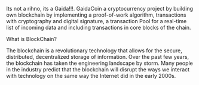 Its not a rihno, its a Gaida!!!. GaidaCoin a cryptocurrency project by building own blockchain by implementing a proof-of-work algorithm, transactions with cryptography and digital signature, a transaction Pool for a real-time list of incoming data and 
including transactions in core blocks of the chain.


What is BlockChain?

The blockchain is a revolutionary technology that allows for the secure, distributed, decentralized storage of information. Over the past few years, the blockchain has taken the engineering landscape by storm. Many people in the industry predict that the blockchain will disrupt the ways we interact with technology on the same way the Internet did in the early 2000s.

